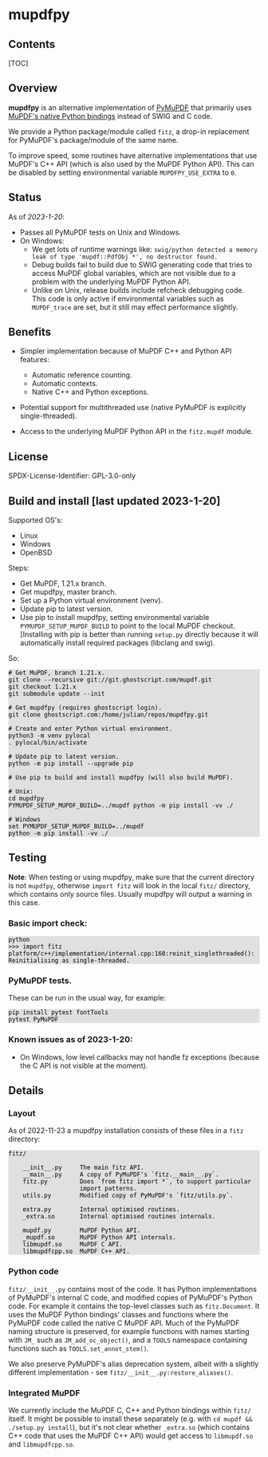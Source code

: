 <!--
markdown_py -v -x markdown.extensions.toc README.md > README.md.html
-->

<style>
pre
{
    color: black;
    background-color: #e0e0e0;
}
</style>


# mupdfpy

## Contents

[TOC]

## Overview

**mupdfpy** is an alternative implementation of
[PyMuPDF](https://github.com/pymupdf/PyMuPDF) that primarily uses [MuPDF's
native Python bindings](http://mupdf.com/r/C-and-Python-APIs) instead of SWIG
and C code.

We provide a Python package/module called `fitz`, a drop-in replacement for
PyMuPDF's package/module of the same name.

To improve speed, some routines have alternative implementations that use
MuPDF's C++ API (which is also used by the MuPDF Python API). This can be
disabled by setting environmental variable `MUPDFPY_USE_EXTRA` to `0`.

## Status

As of *2023-1-20*:

* Passes all PyMuPDF tests on Unix and Windows.
* On Windows:
    * We get lots of runtime warnings like:
      `swig/python detected a memory leak of type 'mupdf::PdfObj *', no destructor found.`
    * Debug builds fail to build due to SWIG generating code that tries to access
      MuPDF global variables, which are not visible due to a problem with the
      underlying MuPDF Python API.
    * Unlike on Unix, release builds include refcheck debugging code. This code
      is only active if environmental variables such as `MUPDF_trace` are set,
      but it still may effect performance slightly.


## Benefits

* Simpler implementation because of MuPDF C++ and Python API features:

    * Automatic reference counting.
    * Automatic contexts.
    * Native C++ and Python exceptions.

* Potential support for multithreaded use (native PyMuPDF is explicitly
  single-threaded).

* Access to the underlying MuPDF Python API in the `fitz.mupdf` module.


## License

SPDX-License-Identifier: GPL-3.0-only


## Build and install [last updated 2023-1-20]

Supported OS's:

* Linux
* Windows
* OpenBSD

Steps:

* Get MuPDF, 1.21.x branch.
* Get mupdfpy, master branch.
* Set up a Python virtual environment (venv).
* Update pip to latest version.
* Use pip to install mupdfpy, setting environmental variable
  `PYMUPDF_SETUP_MUPDF_BUILD` to point to the local MuPDF checkout. [Installing
  with pip is better than running `setup.py` directly because it will
  automatically install required packages (libclang and swig).

So:

    # Get MuPDF, branch 1.21.x.
    git clone --recursive git://git.ghostscript.com/mupdf.git
    git checkout 1.21.x
    git submodule update --init

    # Get mupdfpy (requires ghostscript login).
    git clone ghostscript.com:/home/julian/repos/mupdfpy.git

    # Create and enter Python virtual environment.
    python3 -m venv pylocal
    . pylocal/bin/activate
    
    # Update pip to latest version.
    python -m pip install --upgrade pip
    
    # Use pip to build and install mupdfpy (will also build MuPDF).
    
    # Unix:
    cd mupdfpy
    PYMUPDF_SETUP_MUPDF_BUILD=../mupdf python -m pip install -vv ./

    # Windows
    set PYMUPDF_SETUP_MUPDF_BUILD=../mupdf
    python -m pip install -vv ./

## Testing

**Note**: When testing or using mupdfpy, make sure that the current directory
is not `mupdfpy`, otherwise `import fitz` will look in the local `fitz/`
directory, which contains only source files. Usually mupdfpy will output a
warning in this case.

### Basic import check:

    python
    >>> import fitz
    platform/c++/implementation/internal.cpp:160:reinit_singlethreaded(): Reinitialising as single-threaded.

### PyMuPDF tests.

These can be run in the usual way, for example:

    pip install pytest fontTools
    pytest PyMuPDF

### Known issues as of 2023-1-20:

* On Windows, low level callbacks may not handle fz exceptions (because the C
  API is not visible at the moment).
 

## Details

### Layout

As of 2022-11-23 a mupdfpy installation consists of these files in a `fitz`
directory:

    fitz/
        
        __init__.py     The main fitz API.
        __main__.py     A copy of PyMuPDF's `fitz.__main__.py`.
        fitz.py         Does `from fitz import *`, to support particular
                        import patterns.
        utils.py        Modified copy of PyMuPDF's `fitz/utils.py`.
        
        extra.py        Internal optimised routines.
        _extra.so       Internal optimised routines internals.
        
        mupdf.py        MuPDF Python API.
        _mupdf.so       MuPDF Python API internals.
        libmupdf.so     MuPDF C API.
        libmupdfcpp.so  MuPDF C++ API.

### Python code

`fitz/__init__.py` contains most of the code. It has Python implementations of
PyMuPDF's internal C code, and modified copies of PyMuPDF's Python code. For
example it contains the top-level classes such as `fitz.Document`. It uses the
MuPDF Python bindings' classes and functions where the PyMuPDF code called the
native C MuPDF API. Much of the PyMuPDF naming structure is preserved, for
example functions with names starting with `JM_` such as `JM_add_oc_object()`,
and a `TOOLS` namespace containing functions such as `TOOLS.set_annot_stem()`.

We also preserve PyMuPDF's alias deprecation system, albeit with a slightly
different implementation - see `fitz/__init__.py:restore_aliases()`.

### Integrated MuPDF

We currently include the MuPDF C, C++ and Python bindings within `fitz/`
itself. It might be possible to install these separately (e.g. with `cd mupdf
&& ./setup.py install`), but it's not clear whether `_extra.so` (which contains
C++ code that uses the MuPDF C++ API) would get access to `libmupdf.so` and
`libmupdfcpp.so`.
